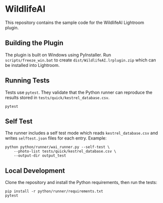 # WildlifeAI

This repository contains the sample code for the WildlifeAI Lightroom plugin.

## Building the Plugin

The plugin is built on Windows using PyInstaller. Run `scripts/freeze_win.bat`
to create `dist/WildlifeAI.lrplugin.zip` which can be installed into Lightroom.

## Running Tests

Tests use `pytest`. They validate that the Python runner can reproduce the
results stored in `tests/quick/kestrel_database.csv`.

```
pytest
```

## Self Test

The runner includes a self test mode which reads `kestrel_database.csv` and
writes `selftest.json` files for each entry. Example:

```
python python/runner/wai_runner.py --self-test \
    --photo-list tests/quick/kestrel_database.csv \
    --output-dir output_test
```

## Local Development

Clone the repository and install the Python requirements, then run the tests:

```
pip install -r python/runner/requirements.txt
pytest
```

